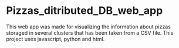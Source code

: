 # Pizzas_ditributed_DB_web_app
This web app was made for visualizing the information about pizzas storaged in several clusters that has been taken from a CSV file. This project uses javascript, python and html.
